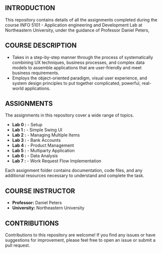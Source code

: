 ## INTRODUCTION
This repository contains details of all the assignments completed during the course INFO 5101 - Application engineering and Development Lab at Northeastern University, under the guidance of Professor Daniel Peters,

## COURSE DESCRIPTION
- Takes in a step-by-step manner through the process of systematically combining UX techniques, business processes, and complex data models to assemble applications that are user-friendly and meet business requirements.
- Employs the object-oriented paradigm, visual user experience, and system design principles to put together complicated, powerful, real-world applications. 

## ASSIGNMENTS
The assignments in this repository cover a wide range of topics.

- **Lab 0 :** - Setup
- **Lab 1 :** - Simple Swing UI
- **Lab 2 :** - Managing Multiple Items
- **Lab 3 :** - Bank Accounts
- **Lab 4 :** - Product Management
- **Lab 5 :** - Multiparty Application
- **Lab 6 :** - Data Analysis
- **Lab 7 :** - Work Request Flow Implementation

Each assignment folder contains documentation, code files, and any additional resources necessary to understand and complete the task.

## COURSE INSTRUCTOR
- **Professor:** Daniel Peters
- **University:** Northeastern University

## CONTRIBUTIONS
Contributions to this repository are welcome! If you find any issues or have suggestions for improvement, please feel free to open an issue or submit a pull request.

